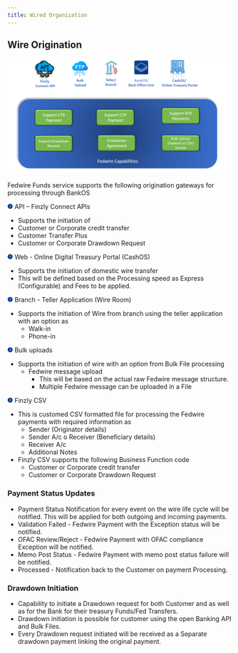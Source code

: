 ```yaml
---
title: Wired Organization
---
```




## **Wire Origination**

![image info](./images/Wired.png)

Fedwire Funds service supports the following origination gateways for processing through BankOS 

<svg width="12" height="12" x="0" y="0" viewBox="0 0 32 32"> <g transform="matrix(-1,-1.2246467991473532e-16,1.2246467991473532e-16,-1,32,32)"><path d="M16 1a15 15 0 1 0 15 15A15.017 15.017 0 0 0 16 1zm2.707 20.293a1 1 0 1 1-1.414 1.414l-6-6a1 1 0 0 1 0-1.414l6-6a1 1 0 0 1 1.414 1.414L13.414 16z" fill="#003c90" data-original="#000000" class=""></path></g></svg> API – Finzly Connect APIs
  - Supports the initiation of
  - Customer or Corporate credit transfer 
  - Customer Transfer Plus 
  - Customer or Corporate Drawdown Request

<svg width="12" height="12" x="0" y="0" viewBox="0 0 32 32"> <g transform="matrix(-1,-1.2246467991473532e-16,1.2246467991473532e-16,-1,32,32)"><path d="M16 1a15 15 0 1 0 15 15A15.017 15.017 0 0 0 16 1zm2.707 20.293a1 1 0 1 1-1.414 1.414l-6-6a1 1 0 0 1 0-1.414l6-6a1 1 0 0 1 1.414 1.414L13.414 16z" fill="#003c90" data-original="#000000" class=""></path></g></svg> Web - Online Digital Treasury Portal (CashOS)

- Supports the initiation of domestic wire transfer
- This will be defined based on the Processing speed as Express (Configurable) and Fees to be applied.

<svg width="12" height="12" x="0" y="0" viewBox="0 0 32 32"> <g transform="matrix(-1,-1.2246467991473532e-16,1.2246467991473532e-16,-1,32,32)"><path d="M16 1a15 15 0 1 0 15 15A15.017 15.017 0 0 0 16 1zm2.707 20.293a1 1 0 1 1-1.414 1.414l-6-6a1 1 0 0 1 0-1.414l6-6a1 1 0 0 1 1.414 1.414L13.414 16z" fill="#003c90" data-original="#000000" class=""></path></g></svg>  Branch - Teller Application (Wire Room) 

- Supports the initiation of Wire from branch using the teller application with an option as
  - Walk-in 
  - Phone-in

<svg width="12" height="12" x="0" y="0" viewBox="0 0 32 32"> <g transform="matrix(-1,-1.2246467991473532e-16,1.2246467991473532e-16,-1,32,32)"><path d="M16 1a15 15 0 1 0 15 15A15.017 15.017 0 0 0 16 1zm2.707 20.293a1 1 0 1 1-1.414 1.414l-6-6a1 1 0 0 1 0-1.414l6-6a1 1 0 0 1 1.414 1.414L13.414 16z" fill="#003c90" data-original="#000000" class=""></path></g></svg>  Bulk uploads 

- Supports the initiation of wire with an option from Bulk File processing
  - Fedwire message upload 
    - This will be based on the actual raw Fedwire message structure.
    - Multiple Fedwire message can be uploaded in a File

<svg width="12" height="12" x="0" y="0" viewBox="0 0 32 32"> <g transform="matrix(-1,-1.2246467991473532e-16,1.2246467991473532e-16,-1,32,32)"><path d="M16 1a15 15 0 1 0 15 15A15.017 15.017 0 0 0 16 1zm2.707 20.293a1 1 0 1 1-1.414 1.414l-6-6a1 1 0 0 1 0-1.414l6-6a1 1 0 0 1 1.414 1.414L13.414 16z" fill="#003c90" data-original="#000000" class=""></path></g></svg>   Finzly CSV

- This is customed CSV formatted file for processing the Fedwire payments with required information as
  - Sender (Originator details) 
  - Sender A/c o Receiver (Beneficiary details) 
  - Receiver A/c 
  - Additional Notes
- Finzly CSV supports the following Business Function code
  - Customer or Corporate credit transfer 
  - Customer or Corporate Drawdown Request


### **Payment Status Updates**
  - Payment Status Notification for every event on the wire life cycle will be notified. This will be applied for both outgoing and incoming payments.
  - Validation Failed - Fedwire Payment with the Exception status will be notified.
  - OFAC Review/Reject - Fedwire Payment with OFAC compliance Exception will be notified.
  - Memo Post Status - Fedwire Payment with memo post status failure will be notified.
  - Processed - Notification back to the Customer on payment Processing.

### **Drawdown Initiation**
-  Capability to initiate a Drawdown request for both Customer and as well as for the Bank for their treasury Funds/Fed Transfers.
  - Drawdown initiation is possible for customer using the open Banking API and Bulk Files.
  - Every Drawdown request initiated will be received as a Separate drawdown payment linking the original payment. 

